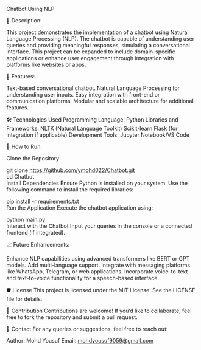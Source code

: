 Chatbot Using NLP

📄 Description:

This project demonstrates the implementation of a chatbot using Natural Language Processing (NLP). The chatbot is capable of understanding user queries and providing meaningful responses, simulating a conversational interface. This project can be expanded to include domain-specific applications or enhance user engagement through integration with platforms like websites or apps.

🌟 Features:

Text-based conversational chatbot.
Natural Language Processing for understanding user inputs.
Easy integration with front-end or communication platforms.
Modular and scalable architecture for additional features.

🛠️ Technologies Used
Programming Language: Python
Libraries and Frameworks:
NLTK (Natural Language Toolkit)
Scikit-learn
Flask (for integration if applicable)
Development Tools: Jupyter Notebook/VS Code

🚀 How to Run

Clone the Repository

git clone https://github.com/ymohd022/Chatbot.git  
cd Chatbot  
Install Dependencies
Ensure Python is installed on your system. Use the following command to install the required libraries:

pip install -r requirements.txt  
Run the Application
Execute the chatbot application using:


python main.py  
Interact with the Chatbot
Input your queries in the console or a connected frontend (if integrated).

📈 Future Enhancements:

Enhance NLP capabilities using advanced transformers like BERT or GPT models.
Add multi-language support.
Integrate with messaging platforms like WhatsApp, Telegram, or web applications.
Incorporate voice-to-text and text-to-voice functionality for a speech-based interface.

🛡️ License
This project is licensed under the MIT License. See the LICENSE file for details.

🤝 Contribution
Contributions are welcome! If you’d like to collaborate, feel free to fork the repository and submit a pull request.

📨 Contact
For any queries or suggestions, feel free to reach out:

Author: Mohd Yousuf
Email: mohdyousuf9059@gmail.com
